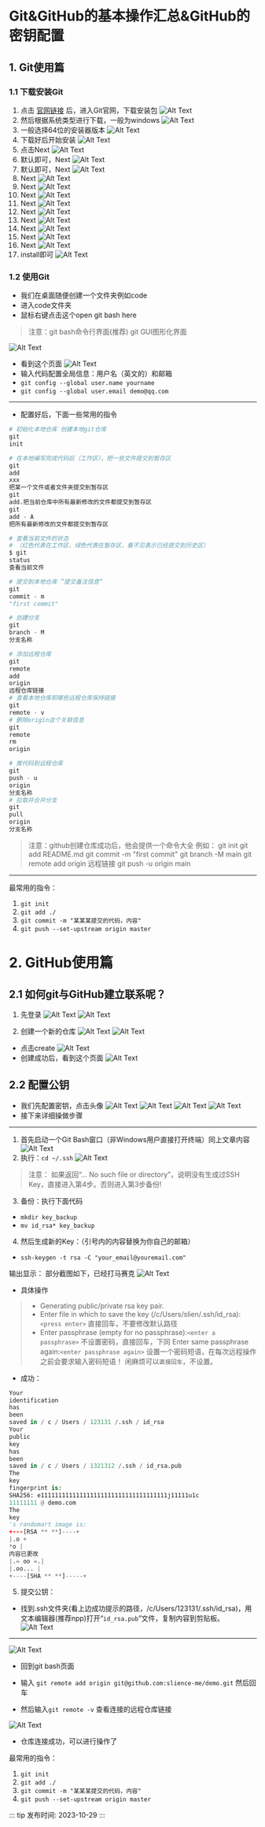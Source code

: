 ﻿# Git&GitHub的基本操作汇总&GitHub的密钥配置

## 1. Git使用篇

### 1.1 下载安装Git

1. 点击 [官网链接](https://git-scm.com/) 后，进入Git官网，下载安装包
   ![Alt Text](/images/bf2b29555644461da69b97db2f39454c.png)
2. 然后根据系统类型进行下载，一般为windows
   ![Alt Text](/images/b76e02a853f944f783ed7f83702e6ac6.png)
3. 一般选择64位的安装器版本
   ![Alt Text](/images/7f9eb9293ab5484daccc64669d771f64.png)
4. 下载好后开始安装
   ![Alt Text](/images/b1f665b9e98a4a568d6564b512cd64a4.png)
5. 点击Next
   ![Alt Text](/images/36efe96d0d7347d2a518ff6e4855372d.png)
6. 默认即可，Next
   ![Alt Text](/images/861c391c0cac4050b379e84652f87cee.png)
7. 默认即可，Next
   ![Alt Text](/images/250cce75f56d43c18960521303d30449.png)
8. Next
   ![Alt Text](/images/9f7972fbb0554308979a5e9afee829d6.png)
9. Next
   ![Alt Text](/images/76e296fe6103493586bf828403dfb9cb.png)
10. Next
    ![Alt Text](/images/2c9dc4dedd6a4421a6523604aa31bd1f.png)
11. Next
    ![Alt Text](/images/74795916d4474c0a9c7804474945a005.png)
12. Next
    ![Alt Text](/images/dce050dade9342989a76d82db02a7ecd.png)
13. Next
    ![Alt Text](/images/56c27cb62a3a43dd94b92f0522ddcdb9.png)
14. Next
    ![Alt Text](/images/88b42c1290214d9ba9181822596bc8bd.png)
15. Next
    ![Alt Text](/images/2ffbe9f8ba254ee4932863de1631edbe.png)
16. Next
    ![Alt Text](/images/04624ae520484fe8ab2ba6b05f9ebd5e.png)
17. install即可
    ![Alt Text](/images/e31653d8658b4c38b0f2f4bb799dec1c.png)

### 1.2 使用Git

- 我们在桌面随便创建一个文件夹例如code
- 进入code文件夹
- 鼠标右键点击这个open git bash here

> 注意：git bash命令行界面(推荐)
> git GUI图形化界面

![Alt Text](/images/fa8b30af0b5a427b833ec12879fdf8ec.png)

- 看到这个页面
  ![Alt Text](/images/fc5da5d540dc4454998d6dabdc8479cc.png)
- 输入代码配置全局信息：用户名（英文的）和邮箱
- `git config --global user.name yourname`
- `git config --global user.email demo@qq.com`

---

- 配置好后，下面一些常用的指令

```python
# 初始化本地仓库 创建本地git仓库
git
init

# 在本地编写完成代码后（工作区），把一些文件提交到暂存区
git
add
xxx
把某一个文件或者文件夹提交到暂存区
git
add.把当前仓库中所有最新修改的文件都提交到暂存区
git
add - A
把所有最新修改的文件都提交到暂存区

# 查看当前文件的状态
# （红色代表在工作区，绿色代表在暂存区，看不见表示已经提交到历史区）
$ git
status
查看当前文件

# 提交到本地仓库 ”提交备注信息“
git
commit - m
"first commit"

# 创建分支
git
branch - M
分支名称

# 添加远程仓库
git
remote
add
origin
远程仓库链接
# 查看本地仓库和哪些远程仓库保持链接
git
remote - v
# 删除origin这个关联信息
git
remote
rm
origin

# 推代码到远程仓库
git
push - u
origin
分支名称
# 拉取并合并分支
git
pull
origin
分支名称
```

> 注意：github创建仓库成功后，他会提供一个命令大全
> 例如：
> git init
> git add README.md
> git commit -m "first commit"
> git branch -M main
> git remote add origin 远程链接
> git push -u origin main

---
最常用的指令：

1. `git init`
2. `git add ./`
3. `git commit -m "某某某提交的代码，内容"`
4. `git push --set-upstream origin master`

# 2. GitHub使用篇

## 2.1 如何git与GitHub建立联系呢？

1. 先登录
   ![Alt Text](/images/a15c1d9274064d2696e2859ac759804e.png)
   ![Alt Text](/images/85e3112a7082456bbe1eed545dbab092.png)

2. 创建一个新的仓库
   ![Alt Text](/images/ec1f6994af4c47328095117867c51206.png)
   ![Alt Text](/images/949c34ed738b4282963ee767052f887c.png)

- 点击create
  ![Alt Text](/images/29f8be42822c482a86f9a5d17a7be21f.png)
- 创建成功后，看到这个页面
  ![Alt Text](/images/067c807e7bb340dea494d9ea45eb868d.png)

## 2.2 配置公钥

- 我们先配置密钥，点击头像
  ![Alt Text](/images/ed0e3cc4bf0346f0994e70203a5bb416.png)
  ![Alt Text](/images/e0070f29d9df40a99918b750e29768ad.png)
  ![Alt Text](/images/172fd983a084428a9c2829975596f48e.png)
  ![Alt Text](/images/06afac336e3b40358631a1738c6c256d.png)
- 接下来详细操做步骤

---

1. 首先启动一个Git Bash窗口（非Windows用户直接打开终端）同上文章内容
   ![Alt Text](/images/dfd120d47b034507a0b94f1b6c62d394.png)
2. 执行：`cd ~/.ssh`
   ![Alt Text](/images/6c35b8f848ad4b169423020639c25575.png)

> 注意： 如果返回“… No such file or directory”，说明没有生成过SSH Key，直接进入第4步。否则进入第3步备份!

3. 备份：执行下面代码

- `mkdir key_backup `
- `mv id_rsa* key_backup`

4. 然后生成新的Key：（引号内的内容替换为你自己的邮箱）

- `ssh-keygen -t rsa -C "your_email@youremail.com"`

输出显示：
部分截图如下，已经打马赛克
![Alt Text](/images/98e43c6147b643f9957a602d0bdffe9d.png)

- 具体操作

> - Generating public/private rsa key pair.
> - Enter file in which to save the key (/c/Users/slien/.ssh/id_rsa): `<press enter>` 直接回车，不要修改默认路径
> - Enter passphrase (empty for no passphrase):`<enter a passphrase>` 不设置密码，直接回车，下同
    Enter same passphrase again:`<enter passphrase again>` 设置一个密码短语，在每次远程操作之前会要求输入密码短语！
    闲麻烦可以`直接回车`，不设置。

- 成功：

```python
Your
identification
has
been
saved in / c / Users / 123131 /.ssh / id_rsa
Your
public
key
has
been
saved in / c / Users / 1321312 /.ssh / id_rsa.pub
The
key
fingerprint is:
SHA256: e111111111111111111111111111111111111j11111u1c
11111111 @ demo.com
The
key
's randomart image is:
+---[RSA ** **]----+
|.o +
*o |
内容已更改
|.= oo =.|
|.oo... |
+----[SHA ** **]-----+

```

5. 提交公钥：

- 找到.ssh文件夹(看上边成功提示的路径，/c/Users/123131/.ssh/id_rsa)，用文本编辑器(推荐npp)打开“`id_rsa.pub`”文件，复制内容到剪贴板。
  ![Alt Text](/images/32926e8bb3f242fdb0093c0fbcf576dd.png)

---
![Alt Text](/images/8792ca47a3214e92a88d9df0f28a38aa.png)

- 回到git bash页面

- 输入 `git remote add origin git@github.com:slience-me/demo.git` 然后回车
- 然后输入`git remote -v` 查看连接的远程仓库链接

![Alt Text](/images/2665bdc52d2d46b4a9434668a2286542.png)

- 仓库连接成功，可以进行操作了

最常用的指令：

1. `git init`
2. `git add ./`
3. `git commit -m "某某某提交的代码，内容"`
4. `git push --set-upstream origin master`

::: tip 发布时间:
2023-10-29
:::
